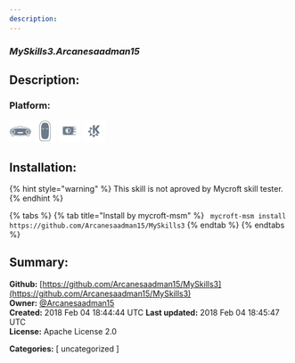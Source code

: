 ```yaml
---
description: 
---
```


### _MySkills3.Arcanesaadman15_  
## Description:  
  
  
  
### Platform:  
 ![Mark I](../.gitbook/assets/mark-1-icon.png)  ![Mark II](../.gitbook/assets/mark-2-icon.png)  ![Picroft](../.gitbook/assets/picroft-icon.png)  ![plasmoid](../.gitbook/assets/kde.png)   
## Installation:  
{% hint style="warning" %}
This skill is not aproved by Mycroft skill tester.
{% endhint %}
    
{% tabs %}
{% tab title="Install by mycroft-msm" %}
``` mycroft-msm install https://github.com/Arcanesaadman15/MySkills3```
{% endtab %}
  {% endtabs %}
    
## Summary:  
**Github:** [https://github.com/Arcanesaadman15/MySkills3](https://github.com/Arcanesaadman15/MySkills3)  
**Owner:** [@Arcanesaadman15](https://github.com/Arcanesaadman15)  
**Created:** 2018 Feb 04 18:44:44 UTC  **Last updated:** 2018 Feb 04 18:45:47 UTC  
**License:** Apache License 2.0  
  
**Categories:** [ uncategorized ]   
